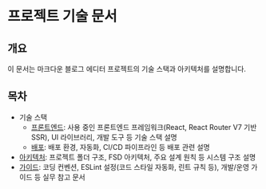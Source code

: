 # 프로젝트 기술 문서

## 개요

이 문서는 마크다운 블로그 에디터 프로젝트의 기술 스택과 아키텍처를 설명합니다.

## 목차

- 기술 스택
  - [프론트엔드](./docs/tech-stack/frontend.md): 사용 중인 프론트엔드 프레임워크(React, React Router V7 기반 SSR), UI 라이브러리, 개발 도구 등 기술 스택 설명
  - [배포](./docs/tech-stack/deployment.md): 배포 환경, 자동화, CI/CD 파이프라인 등 배포 관련 설명
- [아키텍처](./docs/architecture): 프로젝트 폴더 구조, FSD 아키텍처, 주요 설계 원칙 등 시스템 구조 설명
- [가이드](./docs/guides): 코딩 컨벤션, ESLint 설정(코드 스타일 자동화, 린트 규칙 등), 개발/운영 가이드 등 실무 참고 문서
